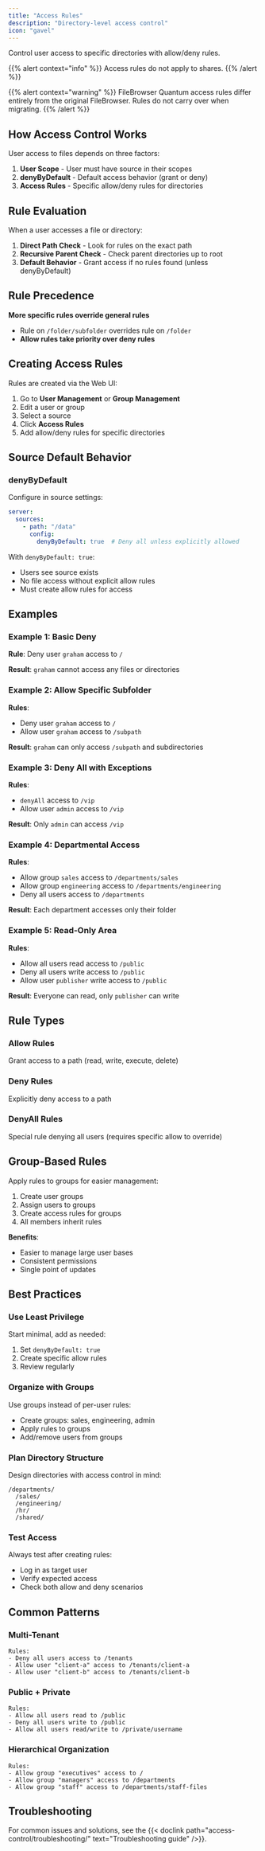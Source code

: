 ```yaml
---
title: "Access Rules"
description: "Directory-level access control"
icon: "gavel"
---
```


Control user access to specific directories with allow/deny rules.

{{% alert context="info" %}}
Access rules do not apply to shares.
{{% /alert %}}

{{% alert context="warning" %}}
FileBrowser Quantum access rules differ entirely from the original FileBrowser. Rules do not carry over when migrating.
{{% /alert %}}

## How Access Control Works

User access to files depends on three factors:

1. **User Scope** - User must have source in their scopes
2. **denyByDefault** - Default access behavior (grant or deny)
3. **Access Rules** - Specific allow/deny rules for directories

## Rule Evaluation

When a user accesses a file or directory:

1. **Direct Path Check** - Look for rules on the exact path
2. **Recursive Parent Check** - Check parent directories up to root
3. **Default Behavior** - Grant access if no rules found (unless denyByDefault)

## Rule Precedence

**More specific rules override general rules**

- Rule on `/folder/subfolder` overrides rule on `/folder`
- **Allow rules take priority over deny rules**

## Creating Access Rules

Rules are created via the Web UI:

1. Go to **User Management** or **Group Management**
2. Edit a user or group
3. Select a source
4. Click **Access Rules**
5. Add allow/deny rules for specific directories

## Source Default Behavior

### denyByDefault

Configure in source settings:

```yaml
server:
  sources:
    - path: "/data"
      config:
        denyByDefault: true  # Deny all unless explicitly allowed
```

With `denyByDefault: true`:
- Users see source exists
- No file access without explicit allow rules
- Must create allow rules for access

## Examples

### Example 1: Basic Deny

**Rule**: Deny user `graham` access to `/`

**Result**: `graham` cannot access any files or directories

### Example 2: Allow Specific Subfolder

**Rules**:
- Deny user `graham` access to `/`
- Allow user `graham` access to `/subpath`

**Result**: `graham` can only access `/subpath` and subdirectories

### Example 3: Deny All with Exceptions

**Rules**:
- `denyAll` access to `/vip`
- Allow user `admin` access to `/vip`

**Result**: Only `admin` can access `/vip`

### Example 4: Departmental Access

**Rules**:
- Allow group `sales` access to `/departments/sales`
- Allow group `engineering` access to `/departments/engineering`
- Deny all users access to `/departments`

**Result**: Each department accesses only their folder

### Example 5: Read-Only Area

**Rules**:
- Allow all users read access to `/public`
- Deny all users write access to `/public`
- Allow user `publisher` write access to `/public`

**Result**: Everyone can read, only `publisher` can write

## Rule Types

### Allow Rules
Grant access to a path (read, write, execute, delete)

### Deny Rules
Explicitly deny access to a path

### DenyAll Rules
Special rule denying all users (requires specific allow to override)

## Group-Based Rules

Apply rules to groups for easier management:

1. Create user groups
2. Assign users to groups
3. Create access rules for groups
4. All members inherit rules

**Benefits**:
- Easier to manage large user bases
- Consistent permissions
- Single point of updates

## Best Practices

### Use Least Privilege

Start minimal, add as needed:
1. Set `denyByDefault: true`
2. Create specific allow rules
3. Review regularly

### Organize with Groups

Use groups instead of per-user rules:
- Create groups: sales, engineering, admin
- Apply rules to groups
- Add/remove users from groups

### Plan Directory Structure

Design directories with access control in mind:

```
/departments/
  /sales/
  /engineering/
  /hr/
  /shared/
```

### Test Access

Always test after creating rules:
- Log in as target user
- Verify expected access
- Check both allow and deny scenarios

## Common Patterns

### Multi-Tenant

```
Rules:
- Deny all users access to /tenants
- Allow user "client-a" access to /tenants/client-a
- Allow user "client-b" access to /tenants/client-b
```

### Public + Private

```
Rules:
- Allow all users read to /public
- Deny all users write to /public
- Allow all users read/write to /private/username
```

### Hierarchical Organization

```
Rules:
- Allow group "executives" access to /
- Allow group "managers" access to /departments
- Allow group "staff" access to /departments/staff-files
```

## Troubleshooting

For common issues and solutions, see the {{< doclink path="access-control/troubleshooting/" text="Troubleshooting guide" />}}.

